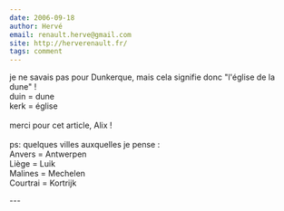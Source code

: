 ```yaml
---
date: 2006-09-18
author: Hervé
email: renault.herve@gmail.com
site: http://herverenault.fr/
tags: comment
---
```


<p>je ne savais pas pour Dunkerque, mais cela signifie donc &quot;l'église de la dune&quot; !<br />
duin = dune<br />
kerk = église<br />
<br />
merci pour cet article, Alix !<br />
<br />
ps: quelques villes auxquelles je pense :<br />
Anvers = Antwerpen<br />
Liège = Luik<br />
Malines = Mechelen<br />
Courtrai = Kortrijk<br />
</p>
---